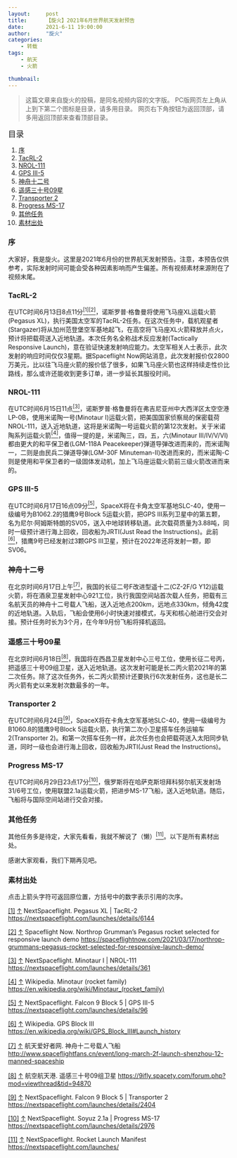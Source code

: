 ```yaml
---
layout:     post
title:      【旋火】2021年6月世界航天发射预告
date:       2021-6-11 19:00:00
author:     "旋火"
categories:
    - 转载
tags:
    - 航天
    - 火箭

thumbnail:
---
```

> 这篇文章来自旋火的投稿，是同名视频内容的文字版。
> PC版网页左上角从上到下第二个图标是目录，请多用目录。
> 网页右下角按钮为返回顶部，请多用返回顶部来查看顶部目录。

<escape><font size=4>目录</font></escape>

1. [序](#序)
2. [TacRL-2](#TacRL-2)
3. [NROL-111](#NROL-111)
4. [GPS III-5](#GPS-III-5)
5. [神舟十二号](#神舟十二号)
6. [遥感三十号09星](#遥感三十号09星)
7. [Transporter 2](#Transporter-2)
8. [Progress MS-17](#Progress-MS-17)
9. [其他任务](#其他任务)
10. [素材出处](#素材出处)

### 序

大家好，我是旋火。这里是2021年6月份的世界航天发射预告。注意，本预告仅供参考，实际发射时间可能会受各种因素影响而产生偏差。所有视频素材来源附在了视频末尾。

### TacRL-2

在UTC时间6月13日8点11分<escape><a name = "ref_1_s" href="#ref_1_d"><sup>[1]</sup></a><a name = "ref_2_s" href="#ref_2_d"><sup>[2]</sup></a></escape>，诺斯罗普·格鲁曼将使用飞马座XL运载火箭(Pegasus XL)，执行美国太空军的TacRL-2任务。在这次任务中，载机观星者(Stargazer)将从加州范登堡空军基地起飞，在高空将飞马座XL火箭释放并点火，预计将把载荷送入近地轨道。本次任务名全称战术反应发射(Tactically Responsive Launch)，意在验证快速发射响应能力。太空军相关人士表示，此次发射的响应时间仅仅3星期。据Spaceflight Now网站消息，此次发射报价仅2800万美元，比以往飞马座火箭的报价低了很多，如果飞马座火箭也这样持续走性价比路线，那么或许还能收到更多订单，进一步延长其服役时间。

### NROL-111

在UTC时间6月15日11点<escape><a name = "ref_3_s" href="#ref_3_d"><sup>[3]</sup></a></escape>，诺斯罗普·格鲁曼将在弗吉尼亚州中大西洋区太空空港LP-0B，使用米诺陶一号(Minotaur I)运载火箭，把美国国家侦察局的保密载荷NROL-111，送入近地轨道，这将是米诺陶一号运载火箭的第12次发射。关于米诺陶系列运载火箭<escape><a name = "ref_4_s" href="#ref_4_d"><sup>[4]</sup></a></escape>，值得一提的是，米诺陶三，四，五，六(Minotaur III/IV/V/VI)都由更大的和平保卫者(LGM-118A Peacekeeper)弹道导弹改进而来的，而米诺陶一，二则是由民兵二弹道导弹(LGM-30F Minuteman-II)改进而来的，而米诺陶-C则是使用和平保卫者的一级固体发动机，加上飞马座运载火箭前三级火箭改进而来的。

### GPS III-5

在UTC时间6月17日16点09分<escape><a name = "ref_5_s" href="#ref_5_d"><sup>[5]</sup></a></escape>，SpaceX将在卡角太空军基地SLC-40，使用一级编号为B1062.2的猎鹰9号Block 5运载火箭，把GPS III系列卫星中的第五颗，名为尼尔·阿姆斯特朗的SV05，送入中地球转移轨道。此次载荷质量为3.88吨，同时一级预计进行海上回收，回收船为JRTI(Just Read the Instructions)。此前<escape><a name = "ref_6_s" href="#ref_6_d"><sup>[6]</sup></a></escape>，猎鹰9号已经发射过3颗GPS III卫星，预计在2022年还将发射一颗，即SV06。

### 神舟十二号

在北京时间6月17日上午<escape><a name = "ref_7_s" href="#ref_7_d"><sup>[7]</sup></a></escape>，我国的长征二号F改进型遥十二(CZ-2F/G Y12)运载火箭，将在酒泉卫星发射中心921工位，执行我国空间站首次载人任务，把载有三名航天员的神舟十二号载人飞船，送入近地点200km，远地点330km，倾角42度的近地轨道。入轨后，飞船会使用6小时快速对接模式，与天和核心舱进行交会对接。预计任务时长为3个月，在今年9月份飞船将择机返回。

### 遥感三十号09星

在北京时间6月18日<escape><a name = "ref_8_s" href="#ref_8_d"><sup>[8]</sup></a></escape>，我国将在西昌卫星发射中心三号工位，使用长征二号丙，把遥感三十号09组卫星，送入近地轨道。这次发射可能是长二丙火箭2021年的第二次任务。除了这次任务外，长二丙火箭预计还要执行6次发射任务，这也是长二丙火箭有史以来发射次数最多的一年。

### Transporter 2

在UTC时间6月24日<escape><a name = "ref_9_s" href="#ref_9_d"><sup>[9]</sup></a></escape>，SpaceX将在卡角太空军基地SLC-40，使用一级编号为B1060.8的猎鹰9号Block 5运载火箭，执行第二次小卫星搭车任务运输车2(Transporter 2)。和第一次搭车任务一样，此次任务也会把载荷送入太阳同步轨道，同时一级也会进行海上回收，回收船为JRTI(Just Read the Instructions)。

### Progress MS-17

在UTC时间6月29日23点17分<escape><a name = "ref_10_s" href="#ref_10_d"><sup>[10]</sup></a></escape>，俄罗斯将在哈萨克斯坦拜科努尔航天发射场31/6号工位，使用联盟2.1a运载火箭，把进步MS-17飞船，送入近地轨道。随后，飞船将与国际空间站进行交会对接。

### 其他任务

其他任务多是待定，大家先看看，我就不解说了（懒）<escape><a name = "ref_11_s" href="#ref_11_d"><sup>[11]</sup></a></escape>。以下是所有素材出处。

感谢大家观看，我们下期再见吧。

### 素材出处

点击上箭头字符可返回原位置，方括号中的数字表示引用的次序。

<escape><a name = "ref_1_d" href = "#ref_1_d">[1]</a></escape> <escape><a href = "#ref_1_s">↑</a></escape> NextSpaceflight. Pegasus XL | TacRL-2
https://nextspaceflight.com/launches/details/6144

<escape><a name = "ref_2_d" href = "#ref_2_d">[2]</a></escape> <escape><a href = "#ref_2_s">↑</a></escape> Spaceflight Now. Northrop Grumman’s Pegasus rocket selected for responsive launch demo
https://spaceflightnow.com/2021/03/17/northrop-grummans-pegasus-rocket-selected-for-responsive-launch-demo/

<escape><a name = "ref_3_d" href = "#ref_3_d">[3]</a></escape> <escape><a href = "#ref_3_s">↑</a></escape> NextSpaceflight. Minotaur I | NROL-111
https://nextspaceflight.com/launches/details/361

<escape><a name = "ref_4_d" href = "#ref_4_d">[4]</a></escape> <escape><a href = "#ref_4_s">↑</a></escape> Wikipedia. Minotaur (rocket family)
https://en.wikipedia.org/wiki/Minotaur_(rocket_family)

<escape><a name = "ref_5_d" href = "#ref_5_d">[5]</a></escape> <escape><a href = "#ref_5_s">↑</a></escape> NextSpaceflight. Falcon 9 Block 5 | GPS III-5
https://nextspaceflight.com/launches/details/96

<escape><a name = "ref_6_d" href = "#ref_6_d">[6]</a></escape> <escape><a href = "#ref_6_s">↑</a></escape> Wikipedia. GPS Block III
https://en.wikipedia.org/wiki/GPS_Block_III#Launch_history

<escape><a name = "ref_7_d" href = "#ref_7_d">[7]</a></escape> <escape><a href = "#ref_7_s">↑</a></escape> 航天爱好者网. 神舟十二号载人飞船
http://www.spaceflightfans.cn/event/long-march-2f-launch-shenzhou-12-manned-spaceship

<escape><a name = "ref_8_d" href = "#ref_8_d">[8]</a></escape> <escape><a href = "#ref_8_s">↑</a></escape> 航空航天港. 遥感三十号09组卫星
https://9ifly.spacety.com/forum.php?mod=viewthread&tid=94870

<escape><a name = "ref_9_d" href = "#ref_9_d">[9]</a></escape> <escape><a href = "#ref_9_s">↑</a></escape> NextSpaceflight. Falcon 9 Block 5 | Transporter 2
https://nextspaceflight.com/launches/details/2404

<escape><a name = "ref_10_d" href = "#ref_10_d">[10]</a></escape> <escape><a href = "#ref_10_s">↑</a></escape> NextSpaceflight. Soyuz 2.1a | Progress MS-17
https://nextspaceflight.com/launches/details/2976

<escape><a name = "ref_11_d" href = "#ref_11_d">[11]</a></escape> <escape><a href = "#ref_11_s">↑</a></escape> NextSpaceflight. Rocket Launch Manifest
https://nextspaceflight.com/launches/
